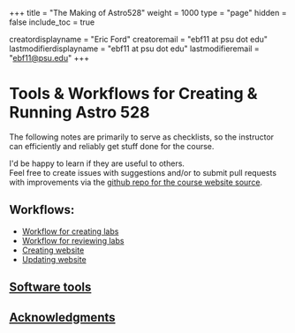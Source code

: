 +++
title = "The Making of Astro528"
weight = 1000
type = "page"
hidden = false
include_toc = true

creatordisplayname = "Eric Ford"
creatoremail = "ebf11 at psu dot edu"
lastmodifierdisplayname = "ebf11 at psu dot edu"
lastmodifieremail = "ebf11@psu.edu"
+++

# Tools & Workflows for Creating & Running Astro 528

The following notes are primarily to serve as checklists, so the instructor can efficiently and reliably get stuff done for the course.  

I'd be happy to learn if they are useful to others.  
Feel free to create issues with suggestions and/or to submit pull requests with improvements via the [github repo for the course website source](https://github.com/PsuAstro528/Spring2019-website-src).

## Workflows:
- [Workflow for creating labs](creating_labs)
- [Workflow for reviewing labs](reviewing_labs)
- [Creating website](setup_website)
- [Updating website](update_website)

## [Software tools](tools_used)


## [Acknowledgments](ackl)

